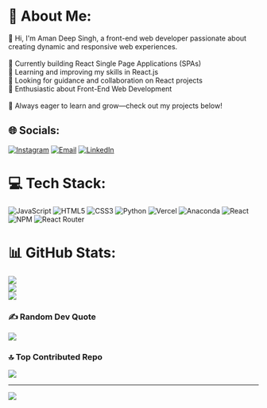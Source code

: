 # 💫 About Me:
👋 Hi, I'm Aman Deep Singh, a front-end web developer passionate about creating dynamic and responsive web experiences.<br><br>🔭 Currently building React Single Page Applications (SPAs)<br>🌱 Learning and improving my skills in React.js<br>🤝 Looking for guidance and collaboration on React projects<br>💬  Enthusiastic about Front-End Web Development<br><br>🚀 Always eager to learn and grow—check out my projects below!


## 🌐 Socials:
[![Instagram](https://img.shields.io/badge/Instagram-%23E4405F.svg?logo=Instagram&logoColor=white)](https://instagram.com/aurawolf10) [![Email](https://img.shields.io/badge/Email-D14836?logo=gmail&logoColor=white)](mailto:deepaman0556@gmail.com) [![LinkedIn](https://img.shields.io/badge/LinkedIn-0A66C2?logo=linkedin&logoColor=white)](https://www.linkedin.com/in/aman-deep-singh-97494922a/)


# 💻 Tech Stack:
![JavaScript](https://img.shields.io/badge/javascript-%23323330.svg?style=for-the-badge&logo=javascript&logoColor=%23F7DF1E) ![HTML5](https://img.shields.io/badge/html5-%23E34F26.svg?style=for-the-badge&logo=html5&logoColor=white) ![CSS3](https://img.shields.io/badge/css3-%231572B6.svg?style=for-the-badge&logo=css3&logoColor=white) ![Python](https://img.shields.io/badge/python-3670A0?style=for-the-badge&logo=python&logoColor=ffdd54) ![Vercel](https://img.shields.io/badge/vercel-%23000000.svg?style=for-the-badge&logo=vercel&logoColor=white) ![Anaconda](https://img.shields.io/badge/Anaconda-%2344A833.svg?style=for-the-badge&logo=anaconda&logoColor=white) ![React](https://img.shields.io/badge/react-%2320232a.svg?style=for-the-badge&logo=react&logoColor=%2361DAFB) ![NPM](https://img.shields.io/badge/NPM-%23CB3837.svg?style=for-the-badge&logo=npm&logoColor=white) ![React Router](https://img.shields.io/badge/React_Router-CA4245?style=for-the-badge&logo=react-router&logoColor=white)
# 📊 GitHub Stats:
![](https://github-readme-stats.vercel.app/api?username=amandeep000&theme=dracula&hide_border=false&include_all_commits=true&count_private=true)<br/>
![](https://github-readme-streak-stats.herokuapp.com/?user=amandeep000&theme=dracula&hide_border=false)<br/>
![](https://github-readme-stats.vercel.app/api/top-langs/?username=amandeep000&theme=dracula&hide_border=false&include_all_commits=true&count_private=true&layout=compact)

### ✍️ Random Dev Quote
![](https://quotes-github-readme.vercel.app/api?type=horizontal&theme=radical)

### 🔝 Top Contributed Repo
![](https://github-contributor-stats.vercel.app/api?username=amandeep000&limit=5&theme=dark&combine_all_yearly_contributions=true)

---
[![](https://visitcount.itsvg.in/api?id=amandeep000&icon=6&color=8)](https://visitcount.itsvg.in)

<!-- Proudly created with GPRM ( https://gprm.itsvg.in ) -->
